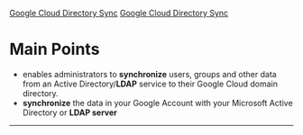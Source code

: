 [Google Cloud Directory Sync](https://cloud.google.com/architecture/identity/federating-gcp-with-active-directory-synchronizing-user-accounts)
[Google Cloud Directory Sync](https://tools.google.com/dlpage/dirsync/)

# Main Points

-   enables administrators to **synchronize** users, groups and other data from an Active Directory/**LDAP** service to their Google Cloud domain directory.
-   **synchronize** the data in your Google Account with your Microsoft Active Directory or **LDAP server**

---
